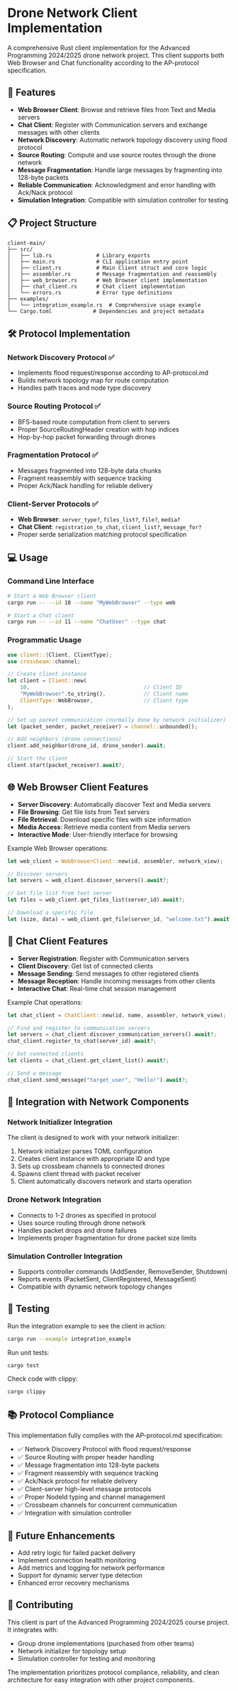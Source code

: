 # Drone Network Client Implementation

A comprehensive Rust client implementation for the Advanced Programming 2024/2025 drone network project. This client supports both Web Browser and Chat functionality according to the AP-protocol specification.

## 🚀 Features

- **Web Browser Client**: Browse and retrieve files from Text and Media servers
- **Chat Client**: Register with Communication servers and exchange messages with other clients
- **Network Discovery**: Automatic network topology discovery using flood protocol
- **Source Routing**: Compute and use source routes through the drone network
- **Message Fragmentation**: Handle large messages by fragmenting into 128-byte packets
- **Reliable Communication**: Acknowledgment and error handling with Ack/Nack protocol
- **Simulation Integration**: Compatible with simulation controller for testing

## 📋 Project Structure

```
client-main/
├── src/
│   ├── lib.rs              # Library exports
│   ├── main.rs             # CLI application entry point
│   ├── client.rs           # Main Client struct and core logic
│   ├── assembler.rs        # Message fragmentation and reassembly
│   ├── web_browser.rs      # Web Browser client implementation
│   ├── chat_client.rs      # Chat client implementation
│   └── errors.rs           # Error type definitions
├── examples/
│   └── integration_example.rs  # Comprehensive usage example
└── Cargo.toml             # Dependencies and project metadata
```

## 🛠️ Protocol Implementation

### Network Discovery Protocol ✅
- Implements flood request/response according to AP-protocol.md
- Builds network topology map for route computation
- Handles path traces and node type discovery

### Source Routing Protocol ✅
- BFS-based route computation from client to servers
- Proper SourceRoutingHeader creation with hop indices
- Hop-by-hop packet forwarding through drones

### Fragmentation Protocol ✅
- Messages fragmented into 128-byte data chunks
- Fragment reassembly with sequence tracking
- Proper Ack/Nack handling for reliable delivery

### Client-Server Protocols ✅
- **Web Browser**: `server_type?`, `files_list?`, `file?`, `media?`
- **Chat Client**: `registration_to_chat`, `client_list?`, `message_for?`
- Proper serde serialization matching protocol specification

## 💻 Usage

### Command Line Interface

```bash
# Start a Web Browser client
cargo run -- --id 10 --name "MyWebBrowser" --type web

# Start a Chat client
cargo run -- --id 11 --name "ChatUser" --type chat
```

### Programmatic Usage

```rust
use client::{Client, ClientType};
use crossbeam::channel;

// Create client instance
let client = Client::new(
    10,                                    // Client ID
    "MyWebBrowser".to_string(),            // Client name
    ClientType::WebBrowser,                // Client type
);

// Set up packet communication (normally done by network initializer)
let (packet_sender, packet_receiver) = channel::unbounded();

// Add neighbors (drone connections)
client.add_neighbor(drone_id, drone_sender).await;

// Start the client
client.start(packet_receiver).await?;
```

## 🌐 Web Browser Client Features

- **Server Discovery**: Automatically discover Text and Media servers
- **File Browsing**: Get file lists from Text servers
- **File Retrieval**: Download specific files with size information
- **Media Access**: Retrieve media content from Media servers
- **Interactive Mode**: User-friendly interface for browsing

Example Web Browser operations:
```rust
let web_client = WebBrowserClient::new(id, assembler, network_view);

// Discover servers
let servers = web_client.discover_servers().await?;

// Get file list from text server
let files = web_client.get_files_list(server_id).await?;

// Download a specific file
let (size, data) = web_client.get_file(server_id, "welcome.txt").await?;
```

## 💬 Chat Client Features

- **Server Registration**: Register with Communication servers
- **Client Discovery**: Get list of connected clients
- **Message Sending**: Send messages to other registered clients
- **Message Reception**: Handle incoming messages from other clients
- **Interactive Chat**: Real-time chat session management

Example Chat operations:
```rust
let chat_client = ChatClient::new(id, name, assembler, network_view);

// Find and register to communication servers
let servers = chat_client.discover_communication_servers().await?;
chat_client.register_to_chat(server_id).await?;

// Get connected clients
let clients = chat_client.get_client_list().await?;

// Send a message
chat_client.send_message("target_user", "Hello!").await?;
```

## 🔧 Integration with Network Components

### Network Initializer Integration
The client is designed to work with your network initializer:

1. Network initializer parses TOML configuration
2. Creates client instance with appropriate ID and type
3. Sets up crossbeam channels to connected drones
4. Spawns client thread with packet receiver
5. Client automatically discovers network and starts operation

### Drone Network Integration
- Connects to 1-2 drones as specified in protocol
- Uses source routing through drone network
- Handles packet drops and drone failures
- Implements proper fragmentation for drone packet size limits

### Simulation Controller Integration
- Supports controller commands (AddSender, RemoveSender, Shutdown)
- Reports events (PacketSent, ClientRegistered, MessageSent)
- Compatible with dynamic network topology changes

## 🧪 Testing

Run the integration example to see the client in action:
```bash
cargo run --example integration_example
```

Run unit tests:
```bash
cargo test
```

Check code with clippy:
```bash
cargo clippy
```

## 📚 Protocol Compliance

This implementation fully complies with the AP-protocol.md specification:

- ✅ Network Discovery Protocol with flood request/response
- ✅ Source Routing with proper header handling
- ✅ Message fragmentation into 128-byte packets
- ✅ Fragment reassembly with sequence tracking
- ✅ Ack/Nack protocol for reliable delivery
- ✅ Client-server high-level message protocols
- ✅ Proper NodeId typing and channel management
- ✅ Crossbeam channels for concurrent communication
- ✅ Integration with simulation controller

## 🚧 Future Enhancements

- Add retry logic for failed packet delivery
- Implement connection health monitoring
- Add metrics and logging for network performance
- Support for dynamic server type detection
- Enhanced error recovery mechanisms

## 🤝 Contributing

This client is part of the Advanced Programming 2024/2025 course project. It integrates with:
- Group drone implementations (purchased from other teams)
- Network initializer for topology setup
- Simulation controller for testing and monitoring

The implementation prioritizes protocol compliance, reliability, and clean architecture for easy integration with other project components.